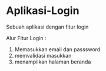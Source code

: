 # Aplikasi-Login
Sebuah aplikasi dengan fitur login

Alur Fitur Login :
1. Memasukkan email dan passsword
2. memvalidasi masukkan
3. menampilkan halaman beranda

